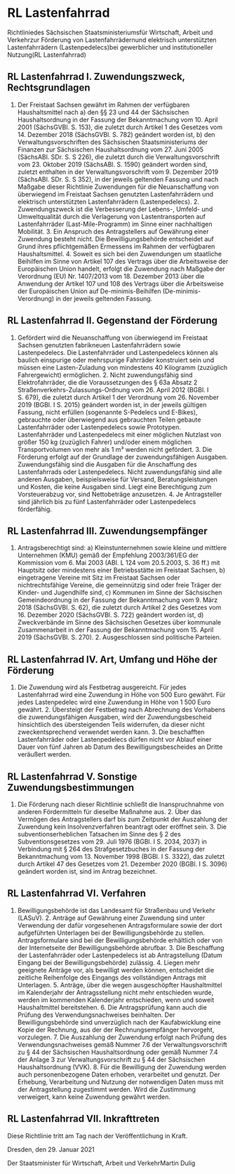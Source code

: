 # RL Lastenfahrrad

Richtliniedes Sächsischen Staatsministeriumsfür Wirtschaft, Arbeit und Verkehrzur Förderung von Lastenfahrrädernund elektrisch unterstützten Lastenfahrrädern (Lastenpedelecs)bei gewerblicher und institutioneller Nutzung(RL Lastenfahrrad)

## RL Lastenfahrrad I. Zuwendungszweck, Rechtsgrundlagen

1. Der Freistaat Sachsen gewährt im Rahmen der verfügbaren Haushaltsmittel nach a) den §§ 23 und 44 der Sächsischen Haushaltsordnung in der Fassung der Bekanntmachung vom 10. April 2001 (SächsGVBl. S. 153), die zuletzt durch Artikel 1 des Gesetzes vom 14. Dezember 2018 (SächsGVBl. S. 782) geändert worden ist, b) den Verwaltungsvorschriften des Sächsischen Staatsministeriums der Finanzen zur Sächsischen Haushaltsordnung vom 27. Juni 2005 (SächsABl. SDr. S. S 226), die zuletzt durch die Verwaltungsvorschrift vom 23. Oktober 2019 (SächsABl. S. 1590) geändert worden sind, zuletzt enthalten in der Verwaltungsvorschrift vom 9. Dezember 2019 (SächsABl. SDr. S. S 352), in der jeweils geltenden Fassung und nach Maßgabe dieser Richtlinie Zuwendungen für die Neuanschaffung von überwiegend im Freistaat Sachsen genutzten Lastenfahrrädern und elektrisch unterstützten Lastenfahrrädern (Lastenpedelecs). 2. Zuwendungszweck ist die Verbesserung der Lebens-, Umfeld- und Umweltqualität durch die Verlagerung von Lastentransporten auf Lastenfahrräder (Last-Mile-Programm) im Sinne einer nachhaltigen Mobilität. 3. Ein Anspruch des Antragstellers auf Gewährung einer Zuwendung besteht nicht. Die Bewilligungsbehörde entscheidet auf Grund ihres pflichtgemäßen Ermessens im Rahmen der verfügbaren Haushaltsmittel. 4. Soweit es sich bei den Zuwendungen um staatliche Beihilfen im Sinne von Artikel 107 des Vertrags über die Arbeitsweise der Europäischen Union handelt, erfolgt die Zuwendung nach Maßgabe der Verordnung (EU) Nr. 1407/2013 vom 18. Dezember 2013 über die Anwendung der Artikel 107 und 108 des Vertrags über die Arbeitsweise der Europäischen Union auf De-minimis-Beihilfen (De-minimis-Verordnung) in der jeweils geltenden Fassung. 
## RL Lastenfahrrad II. Gegenstand der Förderung

1. Gefördert wird die Neuanschaffung von überwiegend im Freistaat Sachsen genutzten fabrikneuen Lastenfahrrädern sowie Lastenpedelecs. Die Lastenfahrräder und Lastenpedelecs können als baulich einspurige oder mehrspurige Fahrräder konstruiert sein und müssen eine Lasten-Zuladung von mindestens 40 Kilogramm (zuzüglich Fahrergewicht) ermöglichen. 2. Nicht zuwendungsfähig sind Elektrofahrräder, die die Voraussetzungen des § 63a Absatz 2 Straßenverkehrs-Zulassungs-Ordnung vom 26. April 2012 (BGBl. I S. 679), die zuletzt durch Artikel 1 der Verordnung vom 26. November 2019 (BGBl. I S. 2015) geändert worden ist, in der jeweils gültigen Fassung, nicht erfüllen (sogenannte S-Pedelecs und E-Bikes), gebrauchte oder überwiegend aus gebrauchten Teilen gebaute Lastenfahrräder oder Lastenpedelecs sowie Prototypen. Lastenfahrräder und Lastenpedelecs mit einer möglichen Nutzlast von größer 150 kg (zuzüglich Fahrer) und/oder einem möglichen Transportvolumen von mehr als 1 m³ werden nicht gefördert. 3. Die Förderung erfolgt auf der Grundlage der zuwendungsfähigen Ausgaben. Zuwendungsfähig sind die Ausgaben für die Anschaffung des Lastenfahrrads oder Lastenpedelecs. Nicht zuwendungsfähig sind alle anderen Ausgaben, beispielsweise für Versand, Beratungsleistungen und Kosten, die keine Ausgaben sind. Liegt eine Berechtigung zum Vorsteuerabzug vor, sind Nettobeträge anzusetzen. 4. Je Antragsteller sind jährlich bis zu fünf Lastenfahrräder oder Lastenpedelecs förderfähig. 
## RL Lastenfahrrad III. Zuwendungsempfänger

1. Antragsberechtigt sind: a) Kleinstunternehmen sowie kleine und mittlere Unternehmen (KMU) gemäß der Empfehlung 2003/361/EG der Kommission vom 6. Mai 2003 (ABl. L 124 vom 20.5.2003, S. 36 ff.) mit Hauptsitz oder mindestens einer Betriebsstätte im Freistaat Sachsen, b) eingetragene Vereine mit Sitz im Freistaat Sachsen oder nichtrechtsfähige Vereine, die gemeinnützig sind oder freie Träger der Kinder- und Jugendhilfe sind, c) Kommunen im Sinne der Sächsischen Gemeindeordnung in der Fassung der Bekanntmachung vom 9. März 2018 (SächsGVBl. S. 62), die zuletzt durch Artikel 2 des Gesetzes vom 16. Dezember 2020 (SächsGVBl. S. 722) geändert worden ist, d) Zweckverbände im Sinne des Sächsischen Gesetzes über kommunale Zusammenarbeit in der Fassung der Bekanntmachung vom 15. April 2019 (SächsGVBl. S. 270). 2. Ausgeschlossen sind politische Parteien. 
## RL Lastenfahrrad IV. Art, Umfang und Höhe der Förderung

1. Die Zuwendung wird als Festbetrag ausgereicht. Für jedes Lastenfahrrad wird eine Zuwendung in Höhe von 500 Euro gewährt. Für jedes Lastenpedelec wird eine Zuwendung in Höhe von 1 500 Euro gewährt. 2. Übersteigt der Festbetrag nach Abrechnung des Vorhabens die zuwendungsfähigen Ausgaben, wird der Zuwendungsbescheid hinsichtlich des übersteigenden Teils widerrufen, da dieser nicht zweckentsprechend verwendet werden kann. 3. Die beschafften Lastenfahrräder oder Lastenpedelecs dürfen nicht vor Ablauf einer Dauer von fünf Jahren ab Datum des Bewilligungsbescheides an Dritte veräußert werden. 
## RL Lastenfahrrad V. Sonstige Zuwendungsbestimmungen

1. Die Förderung nach dieser Richtlinie schließt die Inanspruchnahme von anderen Fördermitteln für dieselbe Maßnahme aus. 2. Über das Vermögen des Antragstellers darf bis zum Zeitpunkt der Auszahlung der Zuwendung kein Insolvenzverfahren beantragt oder eröffnet sein. 3. Die subventionserheblichen Tatsachen im Sinne des § 2 des Subventionsgesetzes vom 29. Juli 1976 (BGBl. I S. 2034, 2037) in Verbindung mit § 264 des Strafgesetzbuches in der Fassung der Bekanntmachung vom 13. November 1998 (BGBl. I S. 3322), das zuletzt durch Artikel 47 des Gesetzes vom 21. Dezember 2020 (BGBl. I S. 3096) geändert worden ist, sind im Antrag bezeichnet. 
## RL Lastenfahrrad VI. Verfahren

1. Bewilligungsbehörde ist das Landesamt für Straßenbau und Verkehr (LASuV). 2. Anträge auf Gewährung einer Zuwendung sind unter Verwendung der dafür vorgesehenen Antragsformulare sowie der dort aufgeführten Unterlagen bei der Bewilligungsbehörde zu stellen. Antragsformulare sind bei der Bewilligungsbehörde erhältlich oder von der Internetseite der Bewilligungsbehörde abrufbar. 3. Die Beschaffung der Lastenfahrräder oder Lastenpedelecs ist ab Antragstellung (Datum Eingang bei der Bewilligungsbehörde) zulässig. 4. Liegen mehr geeignete Anträge vor, als bewilligt werden können, entscheidet die zeitliche Reihenfolge des Eingangs des vollständigen Antrags mit Unterlagen. 5. Anträge, über die wegen ausgeschöpfter Haushaltmittel im Kalenderjahr der Antragsstellung nicht mehr entschieden wurde, werden im kommenden Kalenderjahr entschieden, wenn und soweit Haushaltmittel bereitstehen. 6. Die Antragsprüfung kann auch die Prüfung des Verwendungsnachweises beinhalten. Der Bewilligungsbehörde sind unverzüglich nach der Kaufabwicklung eine Kopie der Rechnung, aus der der Rechnungsempfänger hervorgeht, vorzulegen. 7. Die Auszahlung der Zuwendung erfolgt nach Prüfung des Verwendungsnachweises gemäß Nummer 7.6 der Verwaltungsvorschrift zu § 44 der Sächsischen Haushaltsordnung oder gemäß Nummer 7.4 der Anlage 3 zur Verwaltungsvorschrift zu § 44 der Sächsischen Haushaltsordnung (VVK). 8. Für die Bewilligung der Zuwendung werden auch personenbezogene Daten erhoben, verarbeitet und genutzt. Der Erhebung, Verarbeitung und Nutzung der notwendigen Daten muss mit der Antragstellung zugestimmt werden. Wird die Zustimmung verweigert, kann keine Zuwendung gewährt werden. 
## RL Lastenfahrrad VII. Inkrafttreten

Diese Richtlinie tritt am Tag nach der Veröffentlichung in Kraft.

Dresden, den 29. Januar 2021

Der Staatsminister für Wirtschaft, Arbeit und VerkehrMartin Dulig

